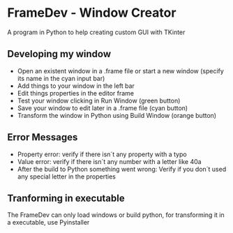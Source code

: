 # FrameDev - Window Creator
A program in Python to help creating custom GUI with TKinter
## Developing my window
- Open an existent window in a .frame file or start a new window (specify its name in the cyan input bar)
- Add things to your window in the left bar
- Edit things properties in the editor frame
- Test your window clicking in Run Window (green button)
- Save your window to edit later in a .frame file (cyan button)
- Transform the window in Python using Build Window (orange button)
## Error Messages
- Property error: verify if there isn´t any property with a typo
- Value error: verify if there isn´t any number with a letter like 40a
- After the build to Python something went wrong: Verify if you don´t used any special letter in the properties
## Tranforming in executable
The FrameDev can only load windows or build python, for transforming it in a executable, use Pyinstaller
